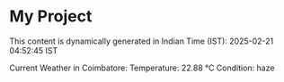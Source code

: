 # My Project

This content is dynamically generated in Indian Time (IST): 2025-02-21 04:52:45 IST


Current Weather in Coimbatore:
Temperature: 22.88 °C
Condition: haze
